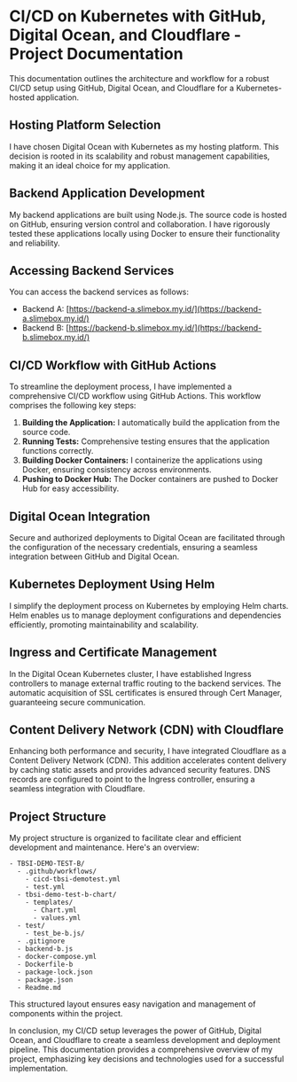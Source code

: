 # CI/CD on Kubernetes with GitHub, Digital Ocean, and Cloudflare - Project Documentation

This documentation outlines the architecture and workflow for a robust CI/CD setup using GitHub, Digital Ocean, and Cloudflare for a Kubernetes-hosted application.

## Hosting Platform Selection

I have chosen Digital Ocean with Kubernetes as my hosting platform. This decision is rooted in its scalability and robust management capabilities, making it an ideal choice for my application.

## Backend Application Development

My backend applications are built using Node.js. The source code is hosted on GitHub, ensuring version control and collaboration. I have rigorously tested these applications locally using Docker to ensure their functionality and reliability.

## Accessing Backend Services

You can access the backend services as follows:

- Backend A: [https://backend-a.slimebox.my.id/](https://backend-a.slimebox.my.id/)
- Backend B: [https://backend-b.slimebox.my.id/](https://backend-b.slimebox.my.id/)

## CI/CD Workflow with GitHub Actions

To streamline the deployment process, I have implemented a comprehensive CI/CD workflow using GitHub Actions. This workflow comprises the following key steps:

1. **Building the Application:** I automatically build the application from the source code.
2. **Running Tests:** Comprehensive testing ensures that the application functions correctly.
3. **Building Docker Containers:** I containerize the applications using Docker, ensuring consistency across environments.
4. **Pushing to Docker Hub:** The Docker containers are pushed to Docker Hub for easy accessibility.

## Digital Ocean Integration

Secure and authorized deployments to Digital Ocean are facilitated through the configuration of the necessary credentials, ensuring a seamless integration between GitHub and Digital Ocean.

## Kubernetes Deployment Using Helm

I simplify the deployment process on Kubernetes by employing Helm charts. Helm enables us to manage deployment configurations and dependencies efficiently, promoting maintainability and scalability.

## Ingress and Certificate Management

In the Digital Ocean Kubernetes cluster, I have established Ingress controllers to manage external traffic routing to the backend services. The automatic acquisition of SSL certificates is ensured through Cert Manager, guaranteeing secure communication.

## Content Delivery Network (CDN) with Cloudflare

Enhancing both performance and security, I have integrated Cloudflare as a Content Delivery Network (CDN). This addition accelerates content delivery by caching static assets and provides advanced security features. DNS records are configured to point to the Ingress controller, ensuring a seamless integration with Cloudflare.

## Project Structure

My project structure is organized to facilitate clear and efficient development and maintenance. Here's an overview:

```
- TBSI-DEMO-TEST-B/
  - .github/workflows/
    - cicd-tbsi-demotest.yml
    - test.yml
  - tbsi-demo-test-b-chart/
    - templates/
      - Chart.yml
      - values.yml
  - test/
    - test_be-b.js/
  - .gitignore
  - backend-b.js
  - docker-compose.yml
  - Dockerfile-b
  - package-lock.json
  - package.json
  - Readme.md
```

This structured layout ensures easy navigation and management of components within the project.

In conclusion, my CI/CD setup leverages the power of GitHub, Digital Ocean, and Cloudflare to create a seamless development and deployment pipeline. This documentation provides a comprehensive overview of my project, emphasizing key decisions and technologies used for a successful implementation.